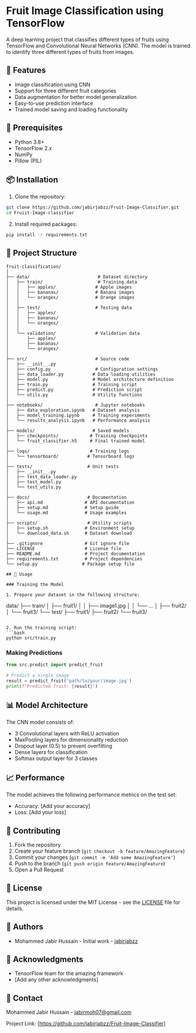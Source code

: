 # Fruit Image Classification using TensorFlow

A deep learning project that classifies different types of fruits using TensorFlow and Convolutional Neural Networks (CNN). The model is trained to identify three different types of fruits from images.

## 🎯 Features

- Image classification using CNN
- Support for three different fruit categories
- Data augmentation for better model generalization
- Easy-to-use prediction interface
- Trained model saving and loading functionality

## 🔧 Prerequisites

- Python 3.8+
- TensorFlow 2.x
- NumPy
- Pillow (PIL)

## 📦 Installation

1. Clone the repository:
```bash
git clone https://github.com/jabirjabzz/Fruit-Image-Classifier.git
cd Fruiit-Image-classifier
```

2. Install required packages:
```bash
pip install -r requirements.txt
```

## 📁 Project Structure

```
fruit-classification/
│
├── data/                          # Dataset directory
│   ├── train/                     # Training data
│   │   ├── apples/               # Apple images
│   │   ├── bananas/              # Banana images
│   │   └── oranges/              # Orange images
│   │
│   ├── test/                     # Testing data
│   │   ├── apples/
│   │   ├── bananas/
│   │   └── oranges/
│   │
│   └── validation/               # Validation data
│       ├── apples/
│       ├── bananas/
│       └── oranges/
│
├── src/                          # Source code
│   ├── __init__.py
│   ├── config.py                 # Configuration settings
│   ├── data_loader.py           # Data loading utilities
│   ├── model.py                 # Model architecture definition
│   ├── train.py                 # Training script
│   ├── predict.py               # Prediction script
│   └── utils.py                 # Utility functions
│
├── notebooks/                    # Jupyter notebooks
│   ├── data_exploration.ipynb   # Dataset analysis
│   ├── model_training.ipynb     # Training experiments
│   └── results_analysis.ipynb   # Performance analysis
│
├── models/                      # Saved models
│   ├── checkpoints/            # Training checkpoints
│   └── fruit_classifier.h5     # Final trained model
│
├── logs/                       # Training logs
│   └── tensorboard/           # Tensorboard logs
│
├── tests/                     # Unit tests
│   ├── __init__.py
│   ├── test_data_loader.py
│   ├── test_model.py
│   └── test_utils.py
│
├── docs/                      # Documentation
│   ├── api.md                # API documentation
│   ├── setup.md              # Setup guide
│   └── usage.md              # Usage examples
│
├── scripts/                   # Utility scripts
│   ├── setup.sh              # Environment setup
│   └── download_data.sh      # Dataset download
│
├── .gitignore                # Git ignore file
├── LICENSE                   # License file
├── README.md                 # Project documentation
├── requirements.txt          # Project dependencies
└── setup.py                 # Package setup file

## 🚀 Usage

### Training the Model

1. Prepare your dataset in the following structure:
```
data/
├── train/
│   ├── fruit1/
│   │   ├── image1.jpg
│   │   └── ...
│   ├── fruit2/
│   └── fruit3/
└── test/
    ├── fruit1/
    ├── fruit2/
    └── fruit3/
```

2. Run the training script:
```bash
python src/train.py
```

### Making Predictions

```python
from src.predict import predict_fruit

# Predict a single image
result = predict_fruit('path/to/your/image.jpg')
print(f"Predicted fruit: {result}")
```

## 📊 Model Architecture

The CNN model consists of:
- 3 Convolutional layers with ReLU activation
- MaxPooling layers for dimensionality reduction
- Dropout layer (0.5) to prevent overfitting
- Dense layers for classification
- Softmax output layer for 3 classes

## 📈 Performance

The model achieves the following performance metrics on the test set:
- Accuracy: [Add your accuracy]
- Loss: [Add your loss]

## 🤝 Contributing

1. Fork the repository
2. Create your feature branch (`git checkout -b feature/AmazingFeature`)
3. Commit your changes (`git commit -m 'Add some AmazingFeature'`)
4. Push to the branch (`git push origin feature/AmazingFeature`)
5. Open a Pull Request

## 📝 License

This project is licensed under the MIT License - see the [LICENSE](LICENSE) file for details.

## 👥 Authors

- Mohammed Jabir Hussain - Initial work - [jabirjabzz](https://github.com/jabirjabzz)

## 🙏 Acknowledgments

- TensorFlow team for the amazing framework
- [Add any other acknowledgments]

## 📧 Contact

Mohammed Jabir Hussain  - jabirmoh07@gmail.com

Project Link: [https://github.com/jabirjabzz/Fruit-Image-Classifier]
